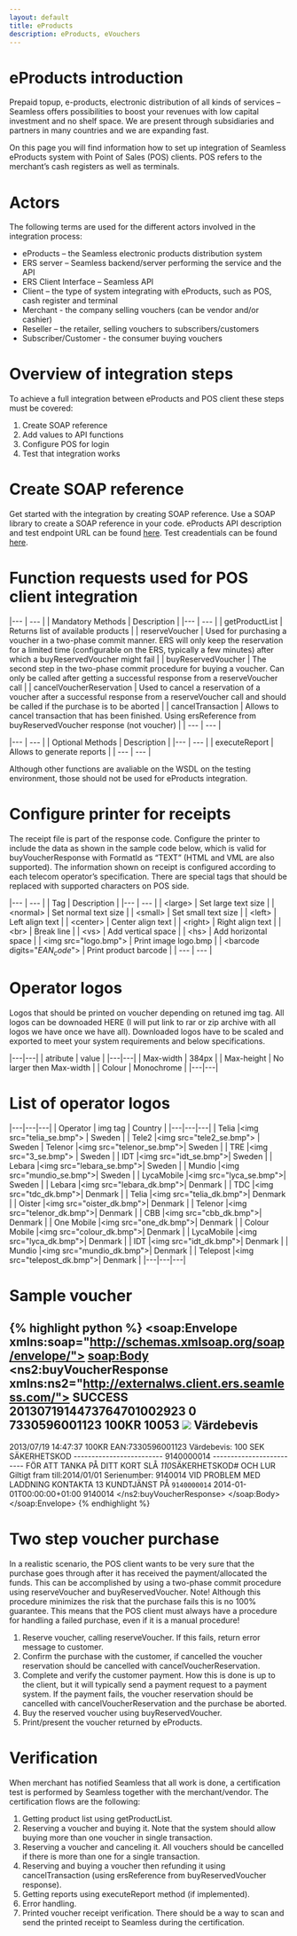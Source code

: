 ```yaml
---
layout: default
title: eProducts
description: eProducts, eVouchers
---
```


# eProducts introduction

Prepaid topup, e-products, electronic distribution of all kinds of services – Seamless offers possibilities to boost your revenues with low capital investment and no shelf space. We are present through subsidiaries and partners in many countries and we are expanding fast.

On this page you will find information how to set up integration of Seamless eProducts system with Point of Sales (POS) clients. POS refers to the merchant’s cash registers as well as terminals.


# Actors
The following terms are used for the different actors involved in the integration process:

* eProducts – the Seamless electronic products distribution system
* ERS server – Seamless backend/server performing the service and the API
* ERS Client Interface – Seamless API
* Client – the type of system integrating with eProducts, such as POS, cash register and terminal
* Merchant - the company selling vouchers (can be vendor and/or cashier)
* Reseller – the retailer, selling vouchers to subscribers/customers
* Subscriber/Customer - the consumer buying vouchers

# Overview of integration steps
To achieve a full integration between eProducts and POS client these steps must be covered:

1. Create SOAP reference
2. Add values to API functions
3. Configure POS for login
4. Test that integration works

# Create SOAP reference
Get started with the integration by creating SOAP reference. Use a SOAP library to create a SOAP reference in your code. eProducts API description and test endpoint URL can be found [here](/merchant/reference/eproductsapi.html).
Test creadentials can be found [here](/merchant/reference/signup.html).

# Function requests used for POS client integration

|--- | --- |
|  Mandatory Methods | Description |
|--- | --- |
| getProductList | Returns list of available products |
| reserveVoucher | Used for purchasing a voucher in a two-phase commit manner. ERS will only keep the reservation for a limited time (configurable on the ERS, typically a few minutes) after which a buyReservedVoucher might fail |
| buyReservedVoucher | The second step in the two-phase commit procedure for buying a voucher. Can only be called after getting a successful response from a reserveVoucher call |
| cancelVoucherReservation | Used to cancel a reservation of a voucher after a successful response from a reserveVoucher call and should be called if the purchase is to be aborted |
| cancelTransaction | Allows to cancel transaction that has been finished. Using ersReference from buyReservedVoucher response (not voucher) |
| --- | --- |

|--- | --- |
|  Optional Methods | Description |
|--- | --- |
| executeReport | Allows to generate reports |
| --- | --- |

Although other functions are avaliable on the WSDL on the testing environment, those should not be used for eProducts integration.

# Configure printer for receipts
The receipt file is part of the response code. Configure the printer to include the data as shown in the sample code below, which is valid for buyVoucherResponse with FormatId as “TEXT” (HTML and VML are also supported). The information shown on receipt is configured according to each telecom operator’s specification. There are special tags that should be replaced with supported characters on POS side.

|--- | --- |
|  Tag | Description |
|--- | --- |
| &lt;large&gt; | Set large text size |
| &lt;normal&gt; | Set normal text size |
| &lt;small&gt; | Set small text size |
| &lt;left&gt; | Left align text |
| &lt;center&gt; | Center align text |
| &lt;right&gt; | Right align text |
| &lt;br&gt; | Break line |
| &lt;vs&gt; | Add vertical space |
| &lt;hs&gt; | Add horizontal space |
| &lt;img src="logo.bmp"&gt; | Print image logo.bmp |
| &lt;barcode digits="$EAN_code$"&gt; | Print product barcode |
| --- | --- |

# Operator logos

Logos that should be printed on voucher depending on retuned img tag.
All logos can be downoaded HERE (I will put link to rar or zip archive with all logos we have once we have all).
Downloaded logos have to be scaled and exported to meet your system requirements and below specifications.

|---|---|
| atribute | value |
|---|---|
| Max-width | 384px |
| Max-height | No larger then Max-width |
| Colour | Monochrome | 
|---|---|

# List of operator logos

|---|---|---|
| Operator | img tag | Country |
|---|---|---|
| Telia |&lt;img src="telia_se.bmp"&gt; | Sweden |
| Tele2 |&lt;img src="tele2_se.bmp"&gt; | Sweden
| Telenor |&lt;img src="telenor_se.bmp"&gt;| Sweden | 
| TRE |&lt;img src="3_se.bmp"&gt; |  Sweden |
| IDT |&lt;img src="idt_se.bmp"&gt;| Sweden |
| Lebara |&lt;img src="lebara_se.bmp"&gt;| Sweden |
| Mundio |&lt;img src="mundio_se.bmp"&gt;| Sweden |
| LycaMobile |&lt;img src="lyca_se.bmp"&gt;| Sweden |
| Lebara |&lt;img src="lebara_dk.bmp"&gt;| Denmark |
| TDC |&lt;img src="tdc_dk.bmp"&gt;| Denmark |
| Telia |&lt;img src="telia_dk.bmp"&gt;| Denmark |
| Oister |&lt;img src="oister_dk.bmp"&gt;| Denmark |
| Telenor |&lt;img src="telenor_dk.bmp"&gt;| Denmark |
| CBB |&lt;img src="cbb_dk.bmp"&gt;| Denmark |
| One Mobile |&lt;img src="one_dk.bmp"&gt;| Denmark |
| Colour Mobile |&lt;img src="colour_dk.bmp"&gt;| Denmark |
| LycaMobile |&lt;img src="lyca_dk.bmp"&gt;| Denmark |
| IDT |&lt;img src="idt_dk.bmp"&gt;| Denmark |
| Mundio |&lt;img src="mundio_dk.bmp"&gt;| Denmark |
| Telepost |&lt;img src="telepost_dk.bmp"&gt;| Denmark |
|---|---|---|

# Sample voucher

{% highlight python %}
<soap:Envelope xmlns:soap="http://schemas.xmlsoap.org/soap/envelope/">
<soap:Body>
<ns2:buyVoucherResponse xmlns:ns2="http://externalws.client.ers.seamless.com/">
<return>
<errorDescription>SUCCESS</errorDescription>
<ersReference>2013071914473764701002923</ersReference>
<resultCode>0</resultCode>
<productEAN>7330596001123</productEAN>
<productName><name of product> 100KR</productName>
<productSKU>10053</productSKU>
<receipt>
	<img src="telia_se.bmp">
	Värdebevis
<vs>
---------
2013/07/19 14:47:37
<vs>
<name of voucher> 100KR
<vs>
EAN:7330596001123
<vs>
Värdebevis: 100 SEK
<vs>
SÄKERHETSKOD <vs>
-------------------------<vs>
9140000014 <vs>
-------------------------<vs>
FÖR ATT TANKA PÅ DITT KORT SLÅ *110*SÄKERHETSKOD# OCH LUR
Giltigt fram till:2014/01/01
<vs>
Serienumber: 9140014
<vs>
VID PROBLEM MED
<vs>
LADDNING KONTAKTA 13
<vs>
<Operator> KUNDTJÄNST PÅ 
<barcode digits="7330596001123">
<phone number>
</receipt>
<voucher>
 <code>9140000014</code>
 <expiryDate>2014-01-01T00:00:00+01:00</expiryDate>
 <serial>9140014</serial>
</voucher>
</return>
</ns2:buyVoucherResponse>
</soap:Body>
</soap:Envelope>
{% endhighlight %}



# Two step voucher purchase
In a realistic scenario, the POS client wants to be very sure that the purchase goes through after it has received the payment/allocated the funds. This can be accomplished by using a two-phase commit procedure using reserveVoucher and buyReservedVoucher.
Note! Although this procedure minimizes the risk that the purchase fails this is no 100% guarantee. This means that the POS client must always have a procedure for handling a failed purchase, even if it is a manual procedure!

1. Reserve voucher, calling reserveVoucher. If this fails, return error message to customer.
2. Confirm the purchase with the customer, if cancelled the voucher reservation should be cancelled with cancelVoucherReservation.
3. Complete and verify the customer payment. How this is done is up to the client, but it will typically send a payment request to a payment system. If the payment fails, the voucher reservation should be cancelled with cancelVoucherReservation and the purchase be aborted.
4. Buy the reserved voucher using buyReservedVoucher.
5. Print/present the voucher returned by eProducts.

# Verification
When merchant has notified Seamless that all work is done, a certification test is performed by Seamless together with the merchant/vendor.
The certification flows are the following:

1. Getting product list using getProductList.
2. Reserving a voucher and buying it. Note that the system should allow buying more than one voucher in single transaction.
3. Reserving a voucher and canceling it. All vouchers should be cancelled if there is more than one for a single transaction.
4. Reserving and buying a voucher then refunding it using cancelTransaction (using ersReference from buyReservedVoucher response).
5. Getting reports using executeReport method (if implemented).
6. Error handling.
7. Printed voucher receipt verification. There should be a way to scan and send the printed receipt to Seamless during the certification.
